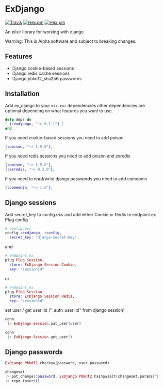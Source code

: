 # ExDjango

[![Travis](https://img.shields.io/travis/nicksanders/exdjango.svg?style=flat-square)](https://travis-ci.org/nicksanders/exdjango)
[![Hex.pm](https://img.shields.io/hexpm/v/exdjango.svg?style=flat-square)](https://hex.pm/packages/exdjango)
[![Hex.pm](https://img.shields.io/hexpm/dt/exdjango.svg?style=flat-square)](https://hex.pm/packages/exdjango)

An elixir library for working with django

Warning: This is Alpha software and subject to breaking changes.

## Features

* Django cookie-based sessions
* Django redis cache sessions
* Django pbkdf2_sha256 passwords

## Installation

Add ex_django to your `mix.exs` dependencies other dependencies are optional depending on what features you want to use.

```elixir
defp deps do
[ {:exdjango, "~> 0.1.1"} ]
end
```

If you need cookie-based sessions you need to add poison

```elixir
{:poison, "~> 1.5.0"},
```

If you need redis sessions you need to add poison and exredis

```elixir
{:poison, "~> 1.5.0"},
{:exredis, "~> 0.2.0"},
```

If you need to read/write django passwords you need to add comeonin

```elixir
{:comeonin, "~> 1.6"},
```

## Django sessions
Add secret_key to config.exs and add either Cookie or Redis to endpoint.ex Plug config

```elixir
# config.exs  
config :exdjango, :config,
  secret_key: "django-secret-key"
```
and

```elixir
# endpoint.ex  
plug Plug.Session,
  store: ExDjango.Session.Cookie,
  key: "sessionid"
```

or

```elixir
# endpoint.ex  
plug Plug.Session,
  store: ExDjango.Session.Redis,
  key: "sessionid"
```

set user / get user_id ("_auth_user_id" from django session)

```elixir
conn
 |> ExDjango.Session.put_user(user)

conn
 |> ExDjango.Session.get_user()   
```


## Django passwords

```elixir
ExDjango.Pbkdf2.checkpw(password, user.password)

changeset
|> put_change(:password, ExDjango.Pbkdf2.hashpwsalt(changeset.params["plaintext_password"]))
|> repo.insert()
```
